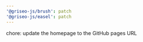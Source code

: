 ```yaml
---
'@griseo-js/brush': patch
'@griseo-js/easel': patch
---
```


chore: update the homepage to the GitHub pages URL
